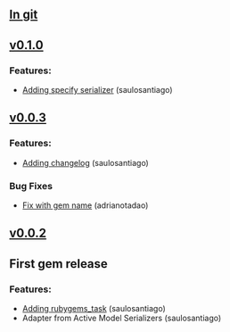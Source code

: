 ## [In git](https://github.com/SauloSilva/sinatra-active-model-serializers/compare/v0.0.2...HEAD)

## [v0.1.0](https://github.com/SauloSilva/sinatra-active-model-serializers/tree/v0.1.0)

### Features:
* [Adding specify serializer](https://github.com/SauloSilva/sinatra-active-model-serializers/pull/8) (saulosantiago)

## [v0.0.3](https://github.com/SauloSilva/sinatra-active-model-serializers/tree/v0.0.3)

### Features:
* [Adding changelog](https://github.com/SauloSilva/sinatra-active-model-serializers/pull/3) (saulosantiago)

### Bug Fixes
* [Fix with gem name](https://github.com/SauloSilva/sinatra-active-model-serializers/pull/1) (adrianotadao)

## [v0.0.2](https://github.com/SauloSilva/sinatra-active-model-serializers/tree/v0.0.2)

## First gem release

### Features:
* [Adding rubygems_task](https://github.com/SauloSilva/sinatra-active-model-serializers/pull/2) (saulosantiago)
* Adapter from Active Model Serializers (saulosantiago)